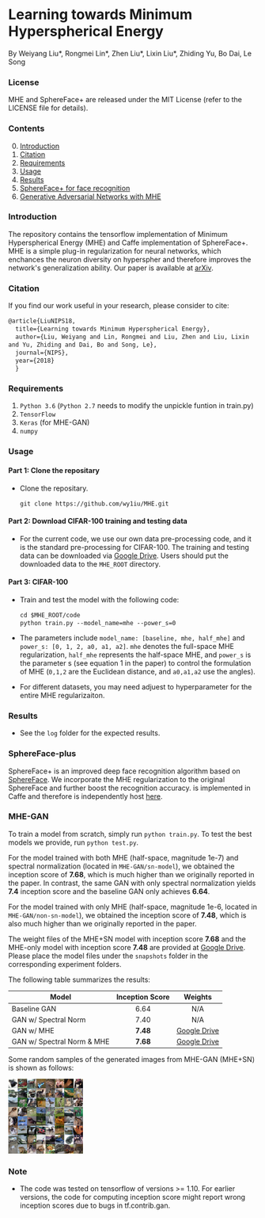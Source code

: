 # Learning towards Minimum Hyperspherical Energy

By Weiyang Liu*, Rongmei Lin*, Zhen Liu*, Lixin Liu*, Zhiding Yu, Bo Dai, Le Song

### License
MHE and SphereFace+ are released under the MIT License (refer to the LICENSE file for details).

### Contents
0. [Introduction](#introduction)
0. [Citation](#citation)
0. [Requirements](#requirements)
0. [Usage](#usage)
0. [Results](#results)
0. [SphereFace+ for face recognition](#sphereface-plus)
0. [Generative Adversarial Networks with MHE](#MHE-GAN)


### Introduction

The repository contains the tensorflow implementation of Minimum Hyperspherical Energy (MHE) and Caffe implementation of SphereFace+. MHE is a simple plug-in regularization for neural networks, which enchances the neuron diversity on hyperspher and therefore improves the network's generalization ability. Our paper is available at [arXiv](https://arxiv.org/abs/1805.09298).


### Citation

If you find our work useful in your research, please consider to cite:

    @article{LiuNIPS18,
      title={Learning towards Minimum Hyperspherical Energy},
      author={Liu, Weiyang and Lin, Rongmei and Liu, Zhen and Liu, Lixin and Yu, Zhiding and Dai, Bo and Song, Le},
      journal={NIPS},
      year={2018}
      }

### Requirements
1. `Python 3.6` (`Python 2.7` needs to modify the unpickle funtion in train.py)
2. `TensorFlow`
3. `Keras` (for MHE-GAN)
4. `numpy`

### Usage

#### Part 1: Clone the repositary
  - Clone the repositary.

	```Shell
	git clone https://github.com/wy1iu/MHE.git
	```
	
#### Part 2: Download CIFAR-100 training and testing data
  - For the current code, we use our own data pre-processing code, and it is the standard pre-processing for CIFAR-100. The training and testing data can be downloaded via [Google Drive](https://drive.google.com/open?id=1DA1J7tuloqyPKW-zdYEPJCipZ5HJv-5Y). Users should put the downloaded data to the `MHE_ROOT` directory.
  

#### Part 3: CIFAR-100
  - Train and test the model with the following code:

	```Shell
	cd $MHE_ROOT/code
	python train.py --model_name=mhe --power_s=0
	```
  - The parameters include `model_name: [baseline, mhe, half_mhe]` and `power_s: [0, 1, 2, a0, a1, a2]`. `mhe` denotes the full-space MHE regularization, `half_mhe` represents the half-space MHE, and `power_s` is the parameter s (see equation 1 in the paper) to control the formulation of MHE (`0,1,2` are the Euclidean distance, and `a0,a1,a2` use the angles).
  - For different datasets, you may need adjuest to hyperparameter for the entire MHE regularizaiton.
### Results
  - See the `log` folder for the expected results.
  
### SphereFace-plus

SphereFace+ is an improved deep face recognition algorithm based on [SphereFace](https://github.com/wy1iu/sphereface). We incorporate the MHE regularization to the original SphereFace and further boost the recognition accuracy. is implemented in Caffe and therefore is independently host [here](https://github.com/wy1iu/sphereface-plus).

### MHE-GAN

To train a model from scratch, simply run `python train.py`. To test the best models we provide, run `python test.py`.

For the model trained with both MHE (half-space, magnitude 1e-7) and spectral normalization (located in `MHE-GAN/sn-model`), we obtained the inception score of **7.68**, which is much higher than we originally reported in the paper. In contrast, the same GAN with only spectral normalization yields **7.4** inception score and the baseline GAN only achieves **6.64**.

For the model trained with only MHE (half-space, magnitude 1e-6, located in `MHE-GAN/non-sn-model`), we obtained the inception score of **7.48**, which is also much higher than we originally reported in the paper.

The weight files of the MHE+SN model with inception score **7.68** and the MHE-only model with inception score **7.48** are provided at [Google Drive](https://drive.google.com/open?id=1mj66LK6MRiVvNGdfASNO6v6GWW3FV3ST). Please place the model files under the `snapshots` folder in the corresponding experiment folders.

The following table summarizes the results:

| Model      | Inception Score  | Weights |
| ---------- | :-----------: | :-----------: |
| Baseline GAN | 6.64      | N/A |
| GAN w/ Spectral Norm |7.40    | N/A |
| GAN w/ MHE | **7.48**     | [Google Drive](https://drive.google.com/open?id=1mj66LK6MRiVvNGdfASNO6v6GWW3FV3ST) |
| GAN w/ Spectral Norm & MHE | **7.68**      | [Google Drive](https://drive.google.com/open?id=1mj66LK6MRiVvNGdfASNO6v6GWW3FV3ST) |

Some random samples of the generated images from MHE-GAN (MHE+SN) is shown as follows:

<img src="assets/MHE-GAN-Samples.png" width="30%" height="30%">

### Note
  - The code was tested on tensorflow of versions >= 1.10. For earlier versions, the code for computing inception score might report wrong inception scores due to bugs in tf.contrib.gan.

